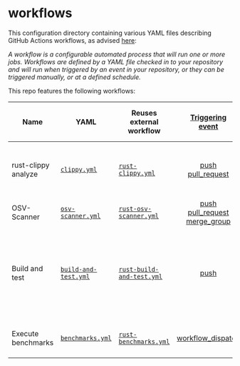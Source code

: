 # workflows

This configuration directory containing various YAML files describing GitHub Actions workflows,
as advised [here](https://docs.github.com/en/actions/get-started/understanding-github-actions#workflows):

_A workflow is a configurable automated process that will run one or more jobs.
Workflows are defined by a YAML file checked in to your repository and will run when triggered by an event in your repository,
or they can be triggered manually, or at a defined schedule._

This repo features the following workflows:

| Name                | YAML                                       | Reuses<br> external workflow                                                                                                                |                                                                                                                 [Triggering <br>event](https://docs.github.com/en/actions/reference/events-that-trigger-workflows)                                                                                                                  | Description                                                                                                                          | Artifacts <br>(produced during runtime) |
|---------------------|--------------------------------------------|---------------------------------------------------------------------------------------------------------------------------------------------|:-----------------------------------------------------------------------------------------------------------------------------------------------------------------------------------------------------------------------------------------------------------------------------------------------------------------------------------:|--------------------------------------------------------------------------------------------------------------------------------------|:---------------------------------------:|
| rust-clippy analyze | [`clippy.yml`](clippy.yml)                 | [`rust-clippy.yml`](https://github.com/swiyu-admin-ch/github-actions-workflows/blob/main/.github/workflows/rust-clippy.yml)                 |                                                                 [push](https://docs.github.com/en/actions/reference/events-that-trigger-workflows#push)<br> [pull_request](https://docs.github.com/en/actions/reference/events-that-trigger-workflows#pull_request)                                                                 | Checks Rust package to catch common mistakes and improve the code                                                                    |                   :x:                   |
| OSV-Scanner         | [`osv-scanner.yml`](osv-scanner.yml)       | [`rust-osv-scanner.yml`](https://github.com/swiyu-admin-ch/github-actions-workflows/blob/main/.github/workflows/rust-osv-scanner.yml)       | [push](https://docs.github.com/en/actions/reference/events-that-trigger-workflows#push)<br> [pull_request](https://docs.github.com/en/actions/reference/events-that-trigger-workflows#pull_request)<br> [merge_group](https://docs.github.com/en/actions/reference/workflows-and-actions/events-that-trigger-workflows#merge_group) | Run OSV (vulnerabilities) scanner                                                                                                    |           :white_check_mark:            |
| Build and test      | [`build-and-test.yml`](build-and-test.yml) | [`rust-build-and-test.yml`](https://github.com/swiyu-admin-ch/github-actions-workflows/blob/main/.github/workflows/rust-build-and-test.yml) |                                                                                                                       [push](https://docs.github.com/en/actions/reference/events-that-trigger-workflows#push)                                                                                                                       | Compile a local package and all of its dependencies and execute all unit and integration tests and build examples of a local package |                   :x:                   |
| Execute benchmarks  | [`benchmarks.yml`](benchmarks.yml)         | [`rust-benchmarks.yml`](https://github.com/swiyu-admin-ch/github-actions-workflows/blob/main/.github/workflows/rust-benchmarks.yml)         |                                                                                               [workflow_dispatch](https://docs.github.com/en/actions/reference/workflows-and-actions/events-that-trigger-workflows#workflow_dispatch)                                                                                               | Execute all benchmarks of a local package                                                                                            |           :white_check_mark:            |
